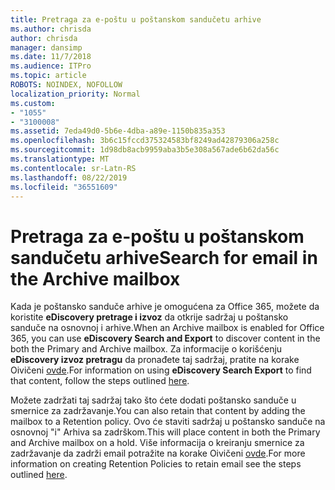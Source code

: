 ```yaml
---
title: Pretraga za e-poštu u poštanskom sandučetu arhive
ms.author: chrisda
author: chrisda
manager: dansimp
ms.date: 11/7/2018
ms.audience: ITPro
ms.topic: article
ROBOTS: NOINDEX, NOFOLLOW
localization_priority: Normal
ms.custom:
- "1055"
- "3100008"
ms.assetid: 7eda49d0-5b6e-4dba-a89e-1150b835a353
ms.openlocfilehash: 3b6c15fccd375324583bf8249ad42879306a258c
ms.sourcegitcommit: 1d98db8acb9959aba3b5e308a567ade6b62da56c
ms.translationtype: MT
ms.contentlocale: sr-Latn-RS
ms.lasthandoff: 08/22/2019
ms.locfileid: "36551609"
---
```

# <a name="search-for-email-in-the-archive-mailbox"></a><span data-ttu-id="68c10-102">Pretraga za e-poštu u poštanskom sandučetu arhive</span><span class="sxs-lookup"><span data-stu-id="68c10-102">Search for email in the Archive mailbox</span></span>

<span data-ttu-id="68c10-103">Kada je poštansko sanduče arhive je omogućena za Office 365, možete da koristite **eDiscovery pretrage i izvoz** da otkrije sadržaj u poštansko sanduče na osnovnoj i arhive.</span><span class="sxs-lookup"><span data-stu-id="68c10-103">When an Archive mailbox is enabled for Office 365, you can use **eDiscovery Search and Export** to discover content in the both the Primary and Archive mailbox.</span></span> <span data-ttu-id="68c10-104">Za informacije o korišćenju **eDiscovery izvoz pretragu** da pronađete taj sadržaj, pratite na korake Oivičeni [ovde](https://docs.microsoft.com/office365/securitycompliance/export-search-results).</span><span class="sxs-lookup"><span data-stu-id="68c10-104">For information on using **eDiscovery Search Export** to find that content, follow the steps outlined [here](https://docs.microsoft.com/office365/securitycompliance/export-search-results).</span></span>
  
<span data-ttu-id="68c10-105">Možete zadržati taj sadržaj tako što ćete dodati poštansko sanduče u smernice za zadržavanje.</span><span class="sxs-lookup"><span data-stu-id="68c10-105">You can also retain that content by adding the mailbox to a Retention policy.</span></span> <span data-ttu-id="68c10-106">Ovo će staviti sadržaj u poštansko sanduče na osnovnoj "i" Arhiva sa zadrškom.</span><span class="sxs-lookup"><span data-stu-id="68c10-106">This will place content in both the Primary and Archive mailbox on a hold.</span></span> <span data-ttu-id="68c10-107">Više informacija o kreiranju smernice za zadržavanje da zadrži email potražite na korake Oivičeni [ovde](https://docs.microsoft.com/Office365/securitycompliance/retention-policies).</span><span class="sxs-lookup"><span data-stu-id="68c10-107">For more information on creating Retention Policies to retain email see the steps outlined [here](https://docs.microsoft.com/Office365/securitycompliance/retention-policies).</span></span>
  